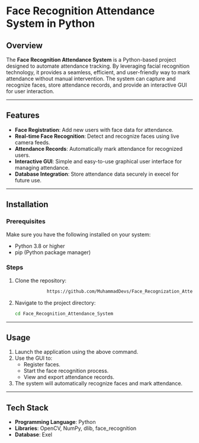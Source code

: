 
# Face Recognition Attendance System in Python

## Overview
The **Face Recognition Attendance System** is a Python-based project designed to automate attendance tracking. By leveraging facial recognition technology, it provides a seamless, efficient, and user-friendly way to mark attendance without manual intervention. The system can capture and recognize faces, store attendance records, and provide an interactive GUI for user interaction.

---

## Features
- **Face Registration**: Add new users with face data for attendance.
- **Real-time Face Recognition**: Detect and recognize faces using live camera feeds.
- **Attendance Records**: Automatically mark attendance for recognized users.
- **Interactive GUI**: Simple and easy-to-use graphical user interface for managing attendance.
- **Database Integration**: Store attendance data securely in execel for future use.

---

## Installation

### Prerequisites
Make sure you have the following installed on your system:
- Python 3.8 or higher
- pip (Python package manager)

### Steps
1. Clone the repository:
   ```bash
               https://github.com/MuhammadDevs/Face_Recognization_Attendence_System_In_Python/tree/master 
   ```
2. Navigate to the project directory:
   ```bash
   cd Face_Recognition_Attendance_System
---

## Usage
1. Launch the application using the above command.
2. Use the GUI to:
   - Register faces.
   - Start the face recognition process.
   - View and export attendance records.
3. The system will automatically recognize faces and mark attendance.

---

## Tech Stack
- **Programming Language**: Python
- **Libraries**: OpenCV, NumPy, dlib, face_recognition
- **Database**: Exel

